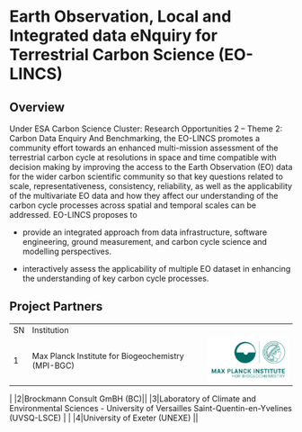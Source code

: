 # Earth Observation, Local and Integrated data eNquiry for Terrestrial Carbon Science (EO-LINCS)

## Overview

Under ESA Carbon Science Cluster: Research Opportunities 2 – Theme 2: Carbon Data Enquiry And Benchmarking, the EO-LINCS promotes a community effort towards an enhanced multi-mission assessment of the terrestrial carbon cycle at resolutions in space and time compatible with decision making by improving the access to the Earth Observation (EO) data for the wider carbon scientific community so that key questions related to scale, representativeness, consistency, reliability, as well as the applicability of the multivariate EO data and how they affect our understanding of the carbon cycle processes across spatial and temporal scales can be addressed. EO-LINCS proposes to 

- provide an integrated approach from data infrastructure, software engineering, ground measurement, and carbon cycle science and modelling perspectives.

- interactively assess the applicability of multiple EO dataset in enhancing the understanding of key carbon cycle processes. 




## Project Partners

| | ||
|----|----|----|
|SN|Institution||
|1|Max Planck Institute for Biogeochemistry (MPI-BGC)|![MPI](/docs/assets/images/logos/mpi-bgc.png)
|
|2|Brockmann Consult GmBH (BC)||
|3|Laboratory of Climate and Environmental Sciences - University of Versailles Saint-Quentin-en-Yvelines (UVSQ-LSCE) | |
|4|University of Exeter (UNEXE) ||

